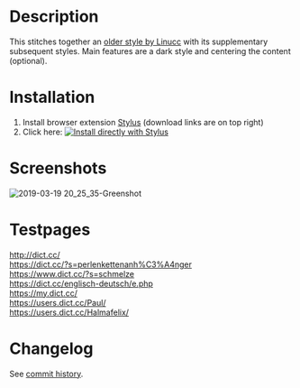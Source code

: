 # Description

This stitches together an [older style by Linucc](https://userstyles.org/styles/113147/) with its supplementary subsequent styles.
Main features are a dark style and centering the content (optional).

# Installation

1. Install browser extension [Stylus](https://add0n.com/stylus.html) (download links are on top right)
2. Click here: [![Install directly with Stylus](https://img.shields.io/badge/Install%20directly%20with-Stylus-238b8b.svg)](https://raw.githubusercontent.com/stonecrusher/dictcc/master/amazon/dictcc.user.css)

# Screenshots

![2019-03-19 20_25_35-Greenshot](https://user-images.githubusercontent.com/1388389/54635840-5e04f600-4a85-11e9-87fe-e2979e5c20d8.png)

# Testpages

http://dict.cc/  
https://dict.cc/?s=perlenkettenanh%C3%A4nger  
https://www.dict.cc/?s=schmelze  
https://dict.cc/englisch-deutsch/e.php  
https://my.dict.cc/  
https://users.dict.cc/Paul/  
https://users.dict.cc/Halmafelix/  

# Changelog

See [commit history](https://github.com/stonecrusher/stylus-UserCSS/commits/master/dictcc/dictcc.user.css).
